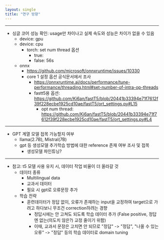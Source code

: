 ```yaml
---
layout: single
title: "연구 방향"
---
```

- - - 
* 싱글 코어 성능 확인: usage만 차이나고 실제 속도와 성능은 차이가 없을 수 있음
  * device: gpu
  * device: cpu
    * torch: set num thread 옵션 
      * true: 
      * false: 56s
  * onnx
    * https://github.com/microsoft/onnxruntime/issues/10330
    * core 1 설정 옵션 공식문서에서 조사
      * https://onnxruntime.ai/docs/performance/tune-performance/threading.html#set-number-of-intra-op-threads
      * fastt5용 옵션: https://github.com/Ki6an/fastT5/blob/20441b33394e71f7612f39f228ecbe1925cd10ae/fastT5/ort_settings.py#L15
        * opt num thread: https://github.com/Ki6an/fastT5/blob/20441b33394e71f7612f39f228ecbe1925cd10ae/fastT5/ort_settings.py#L4
- - - 
* GPT 계열 모델 접목 가능할지 여부
  * llama(2.7B), Mistral(7B)
  * gpt 등 생성모델 추가학습 방법에 대한 reference 존재 여부 조사 및 접목
    * 생성모델 파인튜닝?
- - - 
* 참고: t5 모델 사용 유지 시, 데이터 작업 비율이 더 올라갈 것
  * 데이터 종류
    * Multilingual data
    * 교과서 데이터
    * 필요 시 gpt로 오류문장 추가
  * 학습 전략
    * 훈련데이터가 정답 없이, 오류가 존재하는 input을 교정하여 target으로 가려고 하다보니 무조건 correction하려는 경향
      * 정답시에는 안 고쳐도 되도록 학습 데이터 추가 (False positive, 정답엔 없는(의도치 않은?) 교정 줄이기 위함)
      * 이때, 교과서 문장은 고치면 안 되므로 "정답" -> "정답", "나올 수 있는 오류" -> "정답" 등의 학습 데이터로 domain tuning
      
